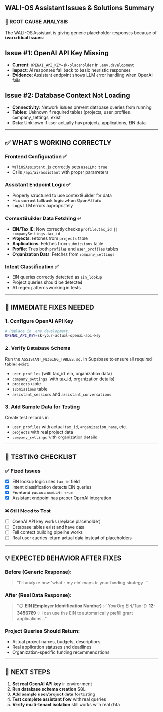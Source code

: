 ## WALI-OS Assistant Issues & Solutions Summary

### 🚨 ROOT CAUSE ANALYSIS

The WALI-OS Assistant is giving generic placeholder responses because of **two critical issues**:

## Issue #1: OpenAI API Key Missing
- **Current**: `OPENAI_API_KEY=sk-placeholder` in `.env.development`
- **Impact**: AI responses fall back to basic heuristic responses
- **Evidence**: Assistant endpoint shows LLM error handling when OpenAI fails

## Issue #2: Database Context Not Loading
- **Connectivity**: Network issues prevent database queries from running
- **Tables**: Unknown if required tables (projects, user_profiles, company_settings) exist
- **Data**: Unknown if user actually has projects, applications, EIN data

---

## ✅ WHAT'S WORKING CORRECTLY

### Frontend Configuration ✅
- `WaliOSAssistant.js` correctly sets `useLLM: true`
- Calls `/api/ai/assistant` with proper parameters

### Assistant Endpoint Logic ✅
- Properly structured to use contextBuilder for data
- Has correct fallback logic when OpenAI fails
- Logs LLM errors appropriately

### ContextBuilder Data Fetching ✅
- **EIN/Tax ID**: Now correctly checks `profile.tax_id || companySettings.tax_id`
- **Projects**: Fetches from `projects` table
- **Applications**: Fetches from `submissions` table  
- **Profile**: Tries both `profiles` and `user_profiles` tables
- **Organization Data**: Fetches from `company_settings`

### Intent Classification ✅
- EIN queries correctly detected as `ein_lookup`
- Project queries should be detected
- All regex patterns working in tests

---

## 🔧 IMMEDIATE FIXES NEEDED

### 1. Configure OpenAI API Key
```bash
# Replace in .env.development:
OPENAI_API_KEY=sk-your-actual-openai-api-key
```

### 2. Verify Database Schema
Run the `ASSISTANT_MISSING_TABLES.sql` in Supabase to ensure all required tables exist:
- `user_profiles` (with tax_id, ein, organization data)
- `company_settings` (with tax_id, organization details)
- `projects` table
- `submissions` table 
- `assistant_sessions` and `assistant_conversations`

### 3. Add Sample Data for Testing
Create test records in:
- `user_profiles` with actual `tax_id`, `organization_name`, etc.
- `projects` with real project data
- `company_settings` with organization details

---

## 🧪 TESTING CHECKLIST

### ✅ Fixed Issues
- [x] EIN lookup logic uses `tax_id` field
- [x] Intent classification detects EIN queries
- [x] Frontend passes `useLLM: true`
- [x] Assistant endpoint has proper OpenAI integration

### ❌ Still Need to Test
- [ ] OpenAI API key works (replace placeholder)
- [ ] Database tables exist and have data
- [ ] Full context building pipeline works
- [ ] Real user queries return actual data instead of placeholders

---

## 💡 EXPECTED BEHAVIOR AFTER FIXES

### Before (Generic Response):
> "I'll analyze how 'what's my ein' maps to your funding strategy..."

### After (Real Data Response):
> "📋 **EIN (Employer Identification Number)** 
> ✅ YourOrg EIN/Tax ID: **12-3456789**
> 💡 I can use this EIN to automatically prefill grant applications..."

### Project Queries Should Return:
- Actual project names, budgets, descriptions
- Real application statuses and deadlines
- Organization-specific funding recommendations

---

## 🎯 NEXT STEPS

1. **Set real OpenAI API key** in environment
2. **Run database schema creation** SQL
3. **Add sample user/project data** for testing
4. **Test complete assistant flow** with real queries
5. **Verify multi-tenant isolation** still works with real data